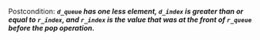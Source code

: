 Postcondition: ***`d_queue` has one less element, `d_index` is greater than or equal to `r_index`, and `r_index` is the value that was at the front of `r_queue` before the pop operation.***